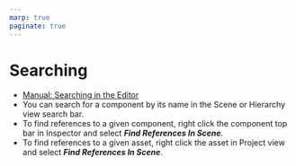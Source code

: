 ```yaml
---
marp: true
paginate: true
---
```

<!-- headingDivider: 3 -->
<!-- class: default -->
# Searching

* [Manual: Searching in the Editor](https://docs.unity3d.com/Manual/Searching.html)
* You can search for a component by its name in the Scene or Hierarchy view search bar.
* To find references to a given component, right click the component top bar in Inspector and select ***Find References In Scene***.
* To find references to a given asset, right click the asset in Project view and select ***Find References In Scene***.